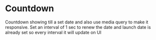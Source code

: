 # Countdown
Countdown showing till a set date and also use media query to make it responsive.
Set an interval of 1 sec to renew the date and launch date is already set so every interval it will update on UI
